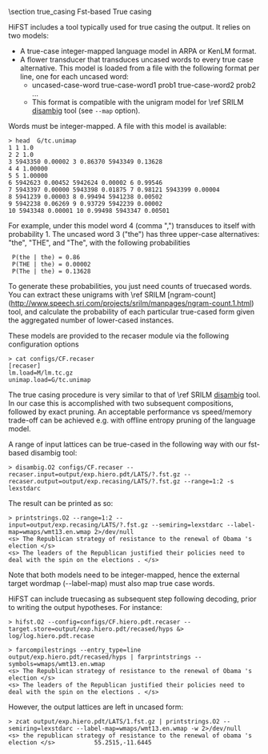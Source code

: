 \section true_casing Fst-based True casing

HiFST includes a tool typically used for  true casing the output. It relies on two models: 

- A true-case integer-mapped language model in ARPA or KenLM format.
- A flower transducer that transduces uncased words to every true case alternative. 
  This model is loaded from a file with the following format per line, one for each uncased word:
     - uncased-case-word true-case-word1 prob1 true-case-word2 prob2 ...
     - This format is compatible with the unigram model for \ref SRILM [disambig](http://www.speech.sri.com/projects/srilm/manpages/disambig.1.html) tool (see `--map` option).

Words must be integer-mapped. A file with this model is available:

    > head  G/tc.unimap
    1 1 1.0
    2 2 1.0
    3 5943350 0.00002 3 0.86370 5943349 0.13628
    4 4 1.00000
    5 5 1.00000
    6 5942623 0.00452 5942624 0.00002 6 0.99546
    7 5943397 0.00000 5943398 0.01875 7 0.98121 5943399 0.00004
    8 5941239 0.00003 8 0.99494 5941238 0.00502
    9 5942238 0.06269 9 0.93729 5942239 0.00002
    10 5943348 0.00001 10 0.99498 5943347 0.00501

For example, under this model word 4 (comma ",") transduces to itself with probability 1.
The uncased word 3 ("the") has three upper-case alternatives: "the", "THE", and "The", with the following probabilities

     P(the | the) = 0.86
     P(THE | the) = 0.00002
     P(The | the) = 0.13628

To generate these probabilities, you just need counts of truecased words. You can extract these unigrams 
with \ref SRILM [ngram-count] (http://www.speech.sri.com/projects/srilm/manpages/ngram-count.1.html) tool,
and calculate the probability of each particular true-cased form given the aggregated number of lower-cased instances.


These models are provided to the recaser module via the following configuration options

    > cat configs/CF.recaser
    [recaser]
    lm.load=M/lm.tc.gz
    unimap.load=G/tc.unimap

The true casing procedure is very similar to that of \ref SRILM [disambig](http://www.speech.sri.com/projects/srilm/manpages/disambig.1.html) tool.
In our case this is accomplished with two subsequent compositions, followed by exact pruning. 
An acceptable performance vs speed/memory trade-off can be achieved e.g. with offline entropy pruning of the language model.

A range of input lattices can be true-cased in the following way with our fst-based disambig tool:

    > disambig.O2 configs/CF.recaser --recaser.input=output/exp.hiero.pdt/LATS/?.fst.gz --recaser.output=output/exp.recasing/LATS/?.fst.gz --range=1:2 -s lexstdarc

The result can be printed as so:

    > printstrings.O2 --range=1:2 --input=output/exp.recasing/LATS/?.fst.gz --semiring=lexstdarc --label-map=wmaps/wmt13.en.wmap 2>/dev/null
    <s> The Republican strategy of resistance to the renewal of Obama 's election </s>
    <s> The leaders of the Republican justified their policies need to deal with the spin on the elections . </s>

Note that both models need to be integer-mapped, hence the external target wordmap (--label-map) must also map true case words.

HiFST can include truecasing as subsequent step following decoding, prior to writing the output hypotheses. For instance:

    > hifst.O2 --config=configs/CF.hiero.pdt.recaser --target.store=output/exp.hiero.pdt/recased/hyps &> log/log.hiero.pdt.recase

    > farcompilestrings --entry_type=line output/exp.hiero.pdt/recased/hyps | farprintstrings --symbols=wmaps/wmt13.en.wmap
    <s> The Republican strategy of resistance to the renewal of Obama 's election </s>
    <s> The leaders of the Republican justified their policies need to deal with the spin on the elections . </s>

However, the output lattices are left in uncased form:

    > zcat output/exp.hiero.pdt/LATS/1.fst.gz | printstrings.O2 --semiring=lexstdarc --label-map=wmaps/wmt13.en.wmap -w 2>/dev/null
    <s> the republican strategy of resistance to the renewal of obama 's election </s> 		     55.2515,-11.6445



